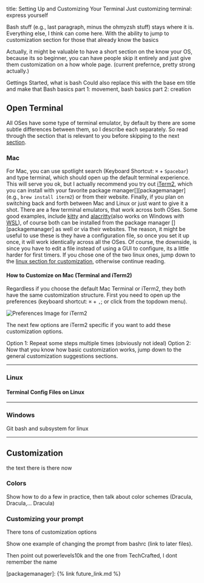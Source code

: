 title: Setting Up and Customizing Your Terminal
Just customizing terminal: express yourself


Bash stuff (e.g., last paragraph, minus the ohmyzsh stuff) stays where it is. Everything else, I think can come here.
With the ability to jump to customization section for those that already know the basics


Actually, it might be valuable to have a short section on the know your OS, because its so beginner, you can have people skip it entirely and just give them customization on a how whole page. (current prefernce, pretty strong actually.)

Gettings Started, what is bash
Could also replace this with the base em title and make that Bash basics part 1: movement, bash basics part 2: creation





## Open Terminal 

All OSes have some type of terminal emulator, by default by there are some subtle differences between them, so I describe each separately. So read through the section that is relevant to you before skipping to the next [section][customization].

### Mac

For Mac, you can use spotlight search (Keyboard Shortcut: `⌘` + `Spacebar`) and type terminal, which should open up the default terminal experience. This will serve you ok, but I actually recommend you try out [iTerm2][], which you can install with your favorite package manager[][packagemanager] (e.g., `brew install iterm2`) or from their website. Finally, if you plan on switching back and forth between Mac and Linux or just want to give it a shot. There are a few terminal emulators, that work across both OSes. Some good examples, include [kitty][] and [alacritty][](also works on Windows with [WSL][]), of course both can be installed from the package manager [][packagemanager] as well or via their websites. The reason, it might be useful to use these is they have a configuration file, so once you set it up once, it will work identically across all the OSes. Of course, the downside, is since you have to edit a file instead of using a GUI to configure, its a little harder for first timers. If you chose one of the two linux ones, jump down to the [linux section for customization][linuxtermcustomization], otherwise continue reading.

#### How to Customize on Mac (Terminal and iTerm2)

Regardless if you choose the default Mac Terminal or iTerm2, they both have the same customization structure.
First you need to open up the preferences (keyboard shortcut: `⌘` + `,`; or click from the topdown menu).

![Preferences Image for iTerm2](/assets/imgs/iterm-pref.png)

The next few options are iTerm2 specific if you want to add these customization options. 

Option 1: Repeat some steps multiple times (obviously not ideal)
Option 2: Now that you know how basic customization works, jump down to the general customization suggestions sections.

---

### Linux


#### Terminal Config Files on Linux

---

### Windows
Git bash and subsystem for linux

---

## Customization
the text there is there now

### Colors

Show how to do a few in practice, then talk about color schemes (Dracula, Dracula,... Dracula)

### Customizing your prompt

There tons of customization options 

Show one example of changing the prompt from bashrc (link to later files). 

Then point out powerlevels10k and the one from TechCrafted, I dont remember the name

[customization]: #customization
[linuxtermcustomization]: #terminal-config-files-on-linux
[iTerm2]: https://iterm2.com/ "iTerm2 Terminal Emulator"
[kitty]: https://sw.kovidgoyal.net/kitty/ "Kitter Terminal Emulator"
[alacritty]: https://alacritty.org/ "Alacritty Terminal Emulator"
[WSL]: https://learn.microsoft.com/en-us/windows/wsl/install "Windows subsystem for linux"
[packagemanager]: {% link future_link.md %}
